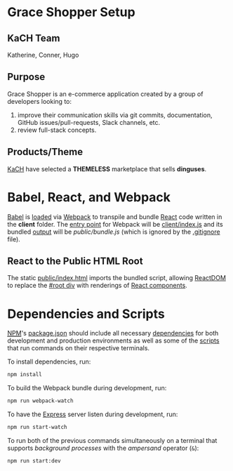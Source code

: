 # Grace Shopper Setup
## KaCH Team
Katherine, Conner, Hugo

## Purpose
Grace Shopper is an e-commerce application created by a group of developers looking to:

1) improve their communication skills via git commits, documentation, GitHub issues/pull-requests, Slack channels, etc. 
2) review full-stack concepts. 

## Products/Theme
[KaCH](#kach-team) have selected a **THEMELESS** marketplace that sells **dinguses**.

# Babel, React, and Webpack
[Babel](https://babeljs.io/setup#installation) is [loaded](webpack.config.js#L21) via [Webpack](https://webpack.js.org/concepts/#loaders) to transpile and bundle [React](https://reactjs.org/docs/hello-world.html) code written in the **client** folder. The [entry point](https://webpack.js.org/concepts/#entry) 
 for Webpack will be [client/index.js](client/index.js) and its bundled [output](https://webpack.js.org/concepts/#output) will be *public/bundle.js* (which is ignored by the [.gitignore](.gitignore) file).

 ## React to the Public HTML Root
 The static [public/index.html](public/index.html#L5) imports the bundled script, allowing [ReactDOM](https://reactjs.org/docs/react-dom.html) to replace the [#root div](public/index.html#L9) with renderings of [React components](https://reactjs.org/docs/react-api.html#components).

 # Dependencies and Scripts
 [<abbr title='Node Package Manager'>NPM</abbr>](https://docs.npmjs.com/packages-and-modules/contributing-packages-to-the-registry)'s [package.json](package.json) should include all necessary [dependencies](package.json#L36) for both development and production environments as well as some of the [scripts](package.json#L6) that run commands on their respective terminals. 
 
 To install dependencies, run:
 ```bash
npm install
 ```

 To build the Webpack bundle during development, run:
 ```bash
npm run webpack-watch
 ```
 
 To have the [Express]() server listen during development, run:
```bash
npm run start-watch
```

To run both of the previous commands simultaneously on a terminal that supports *background processes* with the *ampersand* operator (`&`): 
```bash
npm run start:dev
```
